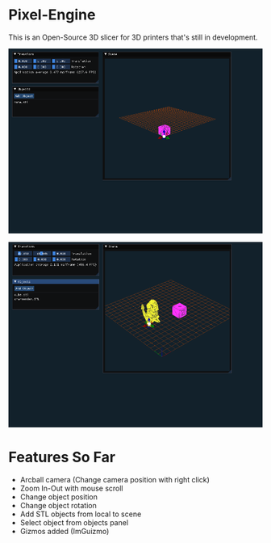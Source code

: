 # Pixel-Engine
This is an Open-Source 3D slicer for 3D printers that's still in development.

![](https://github.com/uysalaltas/Pixel-Engine/blob/main/Images/Pixel%20Engine%201.png)

![](https://github.com/uysalaltas/Pixel-Engine/blob/main/Images/Pixel%20Engine%202.png)

# Features So Far
* Arcball camera (Change camera position with right click)
* Zoom In-Out with mouse scroll
* Change object position
* Change object rotation
* Add STL objects from local to scene
* Select object from objects panel
* Gizmos added (ImGuizmo)
